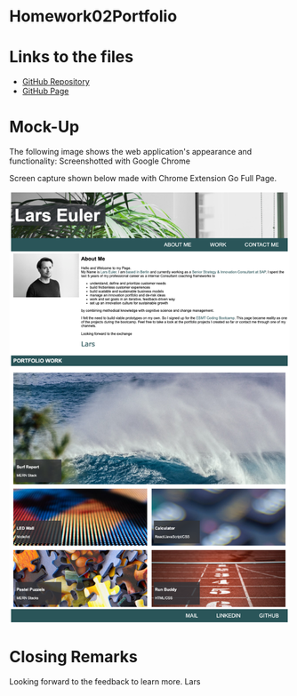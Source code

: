# Homework02Portfolio

# Links to the files
* [GitHub Repository](https://github.com/laeuler/Homework02Portfolio) 
* [GitHub Page](https://laeuler.github.io/Homework02Portfolio/)

# Mock-Up

The following image shows the web application's appearance and functionality:
Screenshotted with Google Chrome

Screen capture shown below made with Chrome Extension Go Full Page.

![Portfolio Webpage](./assets/screencapture/screencapture.png)

# Closing Remarks
Looking forward to the feedback to learn more.
Lars